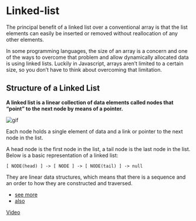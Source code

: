 # Linked-list

The principal benefit of a linked list over a conventional array is that the list elements can easily be inserted or removed without reallocation of any other elements.

In some programming languages, the size of an array is a concern and one of the ways to overcome that problem and allow dynamically allocated data is using linked lists. Luckily in Javascript, arrays aren’t limited to a certain size, so you don’t have to think about overcoming that limitation.


## Structure of a Linked List

__A linked list is a linear collection of data elements called nodes that “point” to the next node by means of a pointer.__

![gif](https://media.geeksforgeeks.org/wp-content/uploads/20200318172830/ezgif.com-gif-maker2.gif)

Each node holds a single element of data and a link or pointer to the next node in the list.

A head node is the first node in the list, a tail node is the last node in the list. Below is a basic representation of a linked list:

`[ NODE(head) ] -> [ NODE ] -> [ NODE(tail) ] -> null`

They are linear data structures, which means that there is a sequence and an order to how they are constructed and traversed.
- [see more](https://dev.to/vaidehijoshi/whats-a-linked-list-anyway)
- [also](https://web.archive.org/web/20200217010131/http://www.cs.cmu.edu/~adamchik/15-121/lectures/Linked%20Lists/linked%20lists.html)

[Video](https://www.youtube.com/watch?v=oiW79L8VYXk)
